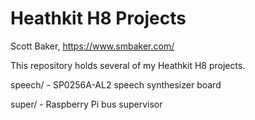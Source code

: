 # Heathkit H8 Projects
Scott Baker, https://www.smbaker.com/

This repository holds several of my Heathkit H8 projects.

speech/ - SP0256A-AL2 speech synthesizer board

super/ - Raspberry Pi bus supervisor

